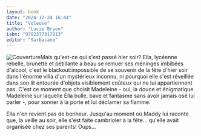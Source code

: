 ```yaml
---
layout: book
date: "2024-12-24 16:44"
title: "Voleuse"
author: "Lucie Bryon"
isbn: "9782377317813"
editor: "Sarbacane"
---
```

![Couverture](/img/9782377317813.jpeg)Mais qu'est-ce qui s'est passé hier soir? Ella, lycéenne rebelle, brunette et pétillante a beau se remuer ses méninges imbibées d'alcool, c'est le blackout:impossible de se souvenir de la fête d'hier soir dans l'énorme villa d'un mystérieux inconnu, ni pourquoi elle s'est réveillée dans son lit entourée d'objets visiblement coûteux qui ne lui appartiennent pas. C'est ce moment que choisit Madeleine - oui, la douce et énigmatique Madeleine sur laquelle Ella bulle, bave et fantasme sans avoir jamais osé lui parler -, pour sonner à la porte et lui déclamer sa flamme. 

Ella n'en revient pas de bonheur. Jusqu'au moment où Maddy lui raconte que, la veille au soir, elle s'est faite cambrioler à la fête... qu'elle avait organisée chez ses parents! Oups...